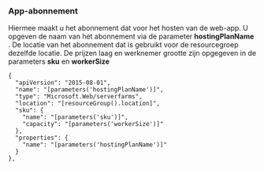 ### <a name="app-service-plan"></a>App-abonnement

Hiermee maakt u het abonnement dat voor het hosten van de web-app. U opgeven de naam van het abonnement via de parameter **hostingPlanName** . De locatie van het abonnement dat is gebruikt voor de resourcegroep dezelfde locatie. De prijzen laag en werknemer grootte zijn opgegeven in de parameters **sku** en **workerSize**

    {
      "apiVersion": "2015-08-01",
      "name": "[parameters('hostingPlanName')]",
      "type": "Microsoft.Web/serverfarms",
      "location": "[resourceGroup().location]",
      "sku": {
        "name": "[parameters('sku')]",
        "capacity": "[parameters('workerSize')]"
      },
      "properties": {
        "name": "[parameters('hostingPlanName')]"
      }
    },

